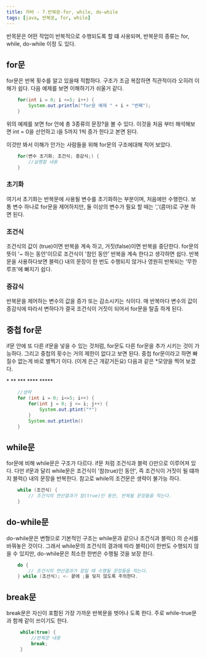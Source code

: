 ```yaml
---
title: 자바 - 7.반복문-for, while, do-while
tags: [java, 반복문, for, while]
---
```


반목문은 어떤 작업이 반복적으로 수행되도록 할 떄 사용되며, 반복문의 종류는 for, while, do-while 이정 도 있다.

<!--more-->

## for문

for문은 반복 횟수를 알고 있을때 적합하다. 구조가 조금 복잡하면 직관적이라 오히려 이해가 쉽다. 다음 예제를 보면 이해하기가 쉬울거 같다.

```java
    for(int i = 0; i <=5; i++) {
        System.out.println("for문 예제 " + i + "번째");
    }
```

위의 예제를 보면 for 안에 총 3종류의 문장?을 볼 수 있다. 이것을 처음 부터 해석해보면 int = 0을 선언하고 i을 5까지 1씩 증가 한다고 본면 된다.

이것만 봐서 이해가 안가는 사람들을 위해 for문의 구조에대해 적어 보았다.

```java
    for(변수 초기화; 조건식; 증감식;) {
        //실행할 내용
    }
```

### 초기화

여기서 초기화는 반복문에 사용될 변수를 초기화하는 부분이며, 처음에만 수행한다. 보통 변수 하나로 for문을 제어하지만, 둘 이상의 변수가 필요 할 때는 ','(콤마)로 구분 하면 된다.

### 조건식

조건식의 값이 (true)이면 반복을 계속 하고, 거짓(false)이면 반복을 중단한다. for문의 뜻이 '~ 하는 동안'이므로 조건식이 '참인 동안' 반복을 계속 한다고 생각하면 쉽다. 반복문을 사용하다보면 블럭{} 내의 문장이 한 번도 수행되지 않거나 영원히 반복되는 '무한루프'에 빠지기 쉽다.

### 증감식

반복문을 제어하는 변수의 값을 증가 또는 감소시키는 식이다. 매 반복마다 변수의 값이 증감식에 따라서 변하다가 결국 조건식이 거짓이 되어서 for문을 탈출 하게 된다.

## 중첩 for문

if문 안에 또 다른 if문을 넣을 수 있는 것처럼, for문도 다른 for문을 추가 시키는 것이 가능하다. 그리고 중첩의 횟수는 거의 제한이 없다고 보면 된다. 중첩 for문이라고 하면 빠질수 없는게 바로 별찍기 이다. (이게 은근 개같거든요) 다음과 같은 \*모양을 찍어 보겠다.

\*
\*\*
\*\*\*
\*\*\*\*
\*\*\*\*\*

```java
    //생략
    for (int i = 0; i<=5; i++) {
        for(int j = 0; j <= i; j++) {
            System.out.ptint("*")
        }
        System.out.ptintln()
    }
```

## while문

for문에 비해 while문은 구조가 다르다. if문 처럼 조건식과 블럭 {}만으로 이루어져 있다. 다만 if문과 달리 while문은 조건식이 '참(true)인 동안', 즉 조건식이 거짓이 될 떄까지 블럭{} 내의 문장을 반복한다.
참고로 while의 조건문은 생략이 불가능 하다.

```java
    while (조건식) {
        // 조건식의 연산결과가 참(true)인 동안, 반복될 문장들을 적는다.
    }
```

## do-while문

do-while문은 변형으로 기본적인 구조는 while문과 같으나 조건식과 블럭{} 의 순서를 바꿔놓은 것이다. 그래서 while문의 조건식의 결과에 따라 블럭{}이 한번도 수행되지 않을 수 있지만, do-while문은 최소한 한번은 수행될 것을 보장 한다.

```java
    do {
        // 조건식의 연산결과가 참일 때 수행될 문장들을 적는다.
    } while (조선식); <- 끝에 ;을 잊지 않도록 주의한다.
```

## break문

break문은 자신이 포함된 가장 가까운 반복문을 벗어나 도록 한다. 주로 while-true문과 함께 같이 쓰이기도 한다.

```java
     while(true) {
         //반복문 내용
         break;
     }
```
